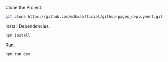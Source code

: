 Clone the Project.

```bash
git clone https://github.com/mdkvaofficial/github-pages_deployment.git
```

Install Dependencies.

```bash
npm install
```

Run.

```bash
npm run dev
```

